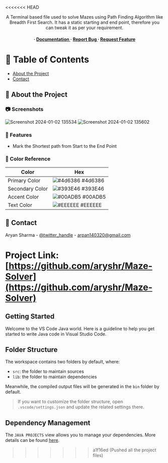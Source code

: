 <<<<<<< HEAD
<div align='center'>

<p>A Terminal based file used to solve Mazes using Path Finding Algorithm like Breadth First Search. It has a static starting and end point, therefore you can tweak it as per your requirement.</p>

<h4> <span> · </span> <a href="https://github.com/aryshr/Maze Solver/blob/master/README.md"> Documentation </a> <span> · </span> <a href="https://github.com/aryshr/Maze Solver/issues"> Report Bug </a> <span> · </span> <a href="https://github.com/aryshr/Maze Solver/issues"> Request Feature </a> </h4>


</div>

# :notebook_with_decorative_cover: Table of Contents

- [About the Project](#star2-about-the-project)
- [Contact](#handshake-contact)


## :star2: About the Project

### :camera: Screenshots

![Screenshot 2024-01-02 135534](https://github.com/aryshr/Maze-Solver/assets/118653568/5976cb1c-dd22-49b7-8e97-f59b99d3d93d)
![Screenshot 2024-01-02 135602](https://github.com/aryshr/Maze-Solver/assets/118653568/732f6a90-59b9-49c4-aa4c-b67eb8b36c3c)

### :dart: Features
- Mark the Shortest path from Start to the End Point


### :art: Color Reference
| Color | Hex |
| --------------- | ---------------------------------------------------------------- |
| Primary Color | ![#4d6386](https://via.placeholder.com/10/4d6386?text=+) #4d6386 |
| Secondary Color | ![#393E46](https://via.placeholder.com/10/393E46?text=+) #393E46 |
| Accent Color | ![#00ADB5](https://via.placeholder.com/10/00ADB5?text=+) #00ADB5 |
| Text Color | ![#EEEEEE](https://via.placeholder.com/10/EEEEEE?text=+) #EEEEEE |

## :handshake: Contact

Aryan Sharma - [@twitter_handle](https://www.linkedin.com/in/aryshr) - arpan140320@gmail.com

Project Link: [https://github.com/aryshr/Maze-Solver](https://github.com/aryshr/Maze-Solver)
=======
## Getting Started

Welcome to the VS Code Java world. Here is a guideline to help you get started to write Java code in Visual Studio Code.

## Folder Structure

The workspace contains two folders by default, where:

- `src`: the folder to maintain sources
- `lib`: the folder to maintain dependencies

Meanwhile, the compiled output files will be generated in the `bin` folder by default.

> If you want to customize the folder structure, open `.vscode/settings.json` and update the related settings there.

## Dependency Management

The `JAVA PROJECTS` view allows you to manage your dependencies. More details can be found [here](https://github.com/microsoft/vscode-java-dependency#manage-dependencies).
>>>>>>> a1f16ed (Pushed all the project files)
